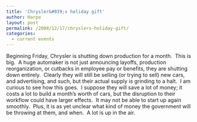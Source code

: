 ```yaml
---
title: 'Chrysler&#039;s holiday gift'
author: Harpo
layout: post
permalink: /2008/12/17/chryslers-holiday-gift/
categories:
  - current events
---
```

Beginning Friday, Chrysler is shutting down production for a month.  This is big.  A huge automaker is not just announcing layoffs, production reorganization, or cutbacks in employee pay or benefits, they are shutting down entirely.  Clearly they will still be selling (or trying to sell) new cars, and advertising, and such, but their actual supply is grinding to a halt.  I am curious to see how this goes.  I suppose they will save a lot of money; it costs a lot to build a month&#8217;s worth of cars, but the disruption to their workflow could have larger effects.  It may not be able to start up again smoothly.  Plus, it is as yet unclear what kind of money the government will be throwing at them, and when.  A lot is up in the air.
